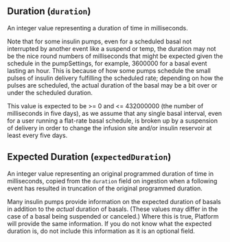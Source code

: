 ## Duration (`duration`)

An integer value representing a duration of time in milliseconds.

Note that for some insulin pumps, even for a scheduled basal not interrupted by another event like a suspend or temp, the duration may not be the nice round numbers of milliseconds that might be expected given the schedule in the pumpSettings, for example, 3600000 for a basal event lasting an hour. This is because of how some pumps schedule the small pulses of insulin delivery fulfilling the scheduled rate; depending on how the pulses are scheduled, the actual duration of the basal may be a bit over or under the scheduled duration.

This value is expected to be >= 0 and <= 432000000 (the number of milliseconds in five days), as we assume that any single basal interval, even for a user running a flat-rate basal schedule, is broken up by a suspension of delivery in order to change the infusion site and/or insulin reservoir at least every five days.


## Expected Duration (`expectedDuration`)

An integer value representing an original programmed duration of time in milliseconds, copied from the `duration` field on ingestion when a following event has resulted in truncation of the original programmed duration.

Many insulin pumps provide information on the expected duration of basals in addition to the *actual* duration of basals. (These values may differ in the case of a basal being suspended or canceled.) Where this is true, Platform will provide the same information. If you do not know what the expected duration is, do not include this information as it is an optional field.




